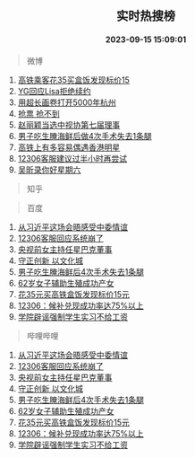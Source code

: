 <div align="center"><h2>实时热搜榜</h2><h4>2023-09-15 15:09:01</h4></div>

> 微博  

1. [高铁乘客花35买盒饭发现标价15](https://s.weibo.com/weibo?q=%23%E9%AB%98%E9%93%81%E4%B9%98%E5%AE%A2%E8%8A%B135%E4%B9%B0%E7%9B%92%E9%A5%AD%E5%8F%91%E7%8E%B0%E6%A0%87%E4%BB%B715%23&t=31&band_rank=1&Refer=top)<br />
2. [YG回应Lisa拒绝续约](https://s.weibo.com/weibo?q=%23YG%E5%9B%9E%E5%BA%94Lisa%E6%8B%92%E7%BB%9D%E7%BB%AD%E7%BA%A6%23&t=31&band_rank=2&Refer=top)<br />
3. [用超长画卷打开5000年杭州](https://s.weibo.com/weibo?q=%23%E7%94%A8%E8%B6%85%E9%95%BF%E7%94%BB%E5%8D%B7%E6%89%93%E5%BC%805000%E5%B9%B4%E6%9D%AD%E5%B7%9E%23&t=31&band_rank=3&Refer=top)<br />
4. [抢票 抢不到](https://s.weibo.com/weibo?q=%E6%8A%A2%E7%A5%A8%20%E6%8A%A2%E4%B8%8D%E5%88%B0&t=31&band_rank=4&Refer=top)<br />
5. [赵丽颖当选中视协第七届理事](https://s.weibo.com/weibo?q=%23%E8%B5%B5%E4%B8%BD%E9%A2%96%E5%BD%93%E9%80%89%E4%B8%AD%E8%A7%86%E5%8D%8F%E7%AC%AC%E4%B8%83%E5%B1%8A%E7%90%86%E4%BA%8B%23&t=31&band_rank=5&Refer=top)<br />
6. [男子吃生腌海鲜后做4次手术失去1条腿](https://s.weibo.com/weibo?q=%23%E7%94%B7%E5%AD%90%E5%90%83%E7%94%9F%E8%85%8C%E6%B5%B7%E9%B2%9C%E5%90%8E%E5%81%9A4%E6%AC%A1%E6%89%8B%E6%9C%AF%E5%A4%B1%E5%8E%BB1%E6%9D%A1%E8%85%BF%23&t=31&band_rank=6&Refer=top)<br />
7. [高铁上有多容易偶遇香港明星](https://s.weibo.com/weibo?q=%23%E9%AB%98%E9%93%81%E4%B8%8A%E6%9C%89%E5%A4%9A%E5%AE%B9%E6%98%93%E5%81%B6%E9%81%87%E9%A6%99%E6%B8%AF%E6%98%8E%E6%98%9F%23&t=31&band_rank=7&Refer=top)<br />
8. [12306客服建议过半小时再尝试](https://s.weibo.com/weibo?q=%2312306%E5%AE%A2%E6%9C%8D%E5%BB%BA%E8%AE%AE%E8%BF%87%E5%8D%8A%E5%B0%8F%E6%97%B6%E5%86%8D%E5%B0%9D%E8%AF%95%23&t=31&band_rank=8&Refer=top)<br />
9. [吴昕录你好星期六](https://s.weibo.com/weibo?q=%23%E5%90%B4%E6%98%95%E5%BD%95%E4%BD%A0%E5%A5%BD%E6%98%9F%E6%9C%9F%E5%85%AD%23&t=31&band_rank=9&Refer=top)<br />

> 知乎  


> 百度  

1. [从习近平这场会晤感受中委情谊](https://www.baidu.com/s?wd=%E4%BB%8E%E4%B9%A0%E8%BF%91%E5%B9%B3%E8%BF%99%E5%9C%BA%E4%BC%9A%E6%99%A4%E6%84%9F%E5%8F%97%E4%B8%AD%E5%A7%94%E6%83%85%E8%B0%8A&sa=fyb_news&rsv_dl=fyb_news)<br />
2. [12306客服回应系统崩了](https://www.baidu.com/s?wd=12306%E5%AE%A2%E6%9C%8D%E5%9B%9E%E5%BA%94%E7%B3%BB%E7%BB%9F%E5%B4%A9%E4%BA%86&sa=fyb_news&rsv_dl=fyb_news)<br />
3. [央视前女主持任星巴克董事](https://www.baidu.com/s?wd=%E5%A4%AE%E8%A7%86%E5%89%8D%E5%A5%B3%E4%B8%BB%E6%8C%81%E4%BB%BB%E6%98%9F%E5%B7%B4%E5%85%8B%E8%91%A3%E4%BA%8B&sa=fyb_news&rsv_dl=fyb_news)<br />
4. [守正创新 以文化城](https://www.baidu.com/s?wd=%E5%AE%88%E6%AD%A3%E5%88%9B%E6%96%B0+%E4%BB%A5%E6%96%87%E5%8C%96%E5%9F%8E&sa=fyb_news&rsv_dl=fyb_news)<br />
5. [男子吃生腌海鲜后4次手术失去1条腿](https://www.baidu.com/s?wd=%E7%94%B7%E5%AD%90%E5%90%83%E7%94%9F%E8%85%8C%E6%B5%B7%E9%B2%9C%E5%90%8E4%E6%AC%A1%E6%89%8B%E6%9C%AF%E5%A4%B1%E5%8E%BB1%E6%9D%A1%E8%85%BF&sa=fyb_news&rsv_dl=fyb_news)<br />
6. [62岁女子辅助生殖成功产女](https://www.baidu.com/s?wd=62%E5%B2%81%E5%A5%B3%E5%AD%90%E8%BE%85%E5%8A%A9%E7%94%9F%E6%AE%96%E6%88%90%E5%8A%9F%E4%BA%A7%E5%A5%B3&sa=fyb_news&rsv_dl=fyb_news)<br />
7. [花35元买高铁盒饭发现标价15元](https://www.baidu.com/s?wd=%E8%8A%B135%E5%85%83%E4%B9%B0%E9%AB%98%E9%93%81%E7%9B%92%E9%A5%AD%E5%8F%91%E7%8E%B0%E6%A0%87%E4%BB%B715%E5%85%83&sa=fyb_news&rsv_dl=fyb_news)<br />
8. [12306：候补兑现成功率达75%以上](https://www.baidu.com/s?wd=12306%EF%BC%9A%E5%80%99%E8%A1%A5%E5%85%91%E7%8E%B0%E6%88%90%E5%8A%9F%E7%8E%87%E8%BE%BE75%25%E4%BB%A5%E4%B8%8A&sa=fyb_news&rsv_dl=fyb_news)<br />
9. [学院辟谣强制学生实习不给工资](https://www.baidu.com/s?wd=%E5%AD%A6%E9%99%A2%E8%BE%9F%E8%B0%A3%E5%BC%BA%E5%88%B6%E5%AD%A6%E7%94%9F%E5%AE%9E%E4%B9%A0%E4%B8%8D%E7%BB%99%E5%B7%A5%E8%B5%84&sa=fyb_news&rsv_dl=fyb_news)<br />

> 哔哩哔哩  

1. [从习近平这场会晤感受中委情谊](https://www.baidu.com/s?wd=%E4%BB%8E%E4%B9%A0%E8%BF%91%E5%B9%B3%E8%BF%99%E5%9C%BA%E4%BC%9A%E6%99%A4%E6%84%9F%E5%8F%97%E4%B8%AD%E5%A7%94%E6%83%85%E8%B0%8A&sa=fyb_news&rsv_dl=fyb_news)<br />
2. [12306客服回应系统崩了](https://www.baidu.com/s?wd=12306%E5%AE%A2%E6%9C%8D%E5%9B%9E%E5%BA%94%E7%B3%BB%E7%BB%9F%E5%B4%A9%E4%BA%86&sa=fyb_news&rsv_dl=fyb_news)<br />
3. [央视前女主持任星巴克董事](https://www.baidu.com/s?wd=%E5%A4%AE%E8%A7%86%E5%89%8D%E5%A5%B3%E4%B8%BB%E6%8C%81%E4%BB%BB%E6%98%9F%E5%B7%B4%E5%85%8B%E8%91%A3%E4%BA%8B&sa=fyb_news&rsv_dl=fyb_news)<br />
4. [守正创新 以文化城](https://www.baidu.com/s?wd=%E5%AE%88%E6%AD%A3%E5%88%9B%E6%96%B0+%E4%BB%A5%E6%96%87%E5%8C%96%E5%9F%8E&sa=fyb_news&rsv_dl=fyb_news)<br />
5. [男子吃生腌海鲜后4次手术失去1条腿](https://www.baidu.com/s?wd=%E7%94%B7%E5%AD%90%E5%90%83%E7%94%9F%E8%85%8C%E6%B5%B7%E9%B2%9C%E5%90%8E4%E6%AC%A1%E6%89%8B%E6%9C%AF%E5%A4%B1%E5%8E%BB1%E6%9D%A1%E8%85%BF&sa=fyb_news&rsv_dl=fyb_news)<br />
6. [62岁女子辅助生殖成功产女](https://www.baidu.com/s?wd=62%E5%B2%81%E5%A5%B3%E5%AD%90%E8%BE%85%E5%8A%A9%E7%94%9F%E6%AE%96%E6%88%90%E5%8A%9F%E4%BA%A7%E5%A5%B3&sa=fyb_news&rsv_dl=fyb_news)<br />
7. [花35元买高铁盒饭发现标价15元](https://www.baidu.com/s?wd=%E8%8A%B135%E5%85%83%E4%B9%B0%E9%AB%98%E9%93%81%E7%9B%92%E9%A5%AD%E5%8F%91%E7%8E%B0%E6%A0%87%E4%BB%B715%E5%85%83&sa=fyb_news&rsv_dl=fyb_news)<br />
8. [12306：候补兑现成功率达75%以上](https://www.baidu.com/s?wd=12306%EF%BC%9A%E5%80%99%E8%A1%A5%E5%85%91%E7%8E%B0%E6%88%90%E5%8A%9F%E7%8E%87%E8%BE%BE75%25%E4%BB%A5%E4%B8%8A&sa=fyb_news&rsv_dl=fyb_news)<br />
9. [学院辟谣强制学生实习不给工资](https://www.baidu.com/s?wd=%E5%AD%A6%E9%99%A2%E8%BE%9F%E8%B0%A3%E5%BC%BA%E5%88%B6%E5%AD%A6%E7%94%9F%E5%AE%9E%E4%B9%A0%E4%B8%8D%E7%BB%99%E5%B7%A5%E8%B5%84&sa=fyb_news&rsv_dl=fyb_news)<br />
